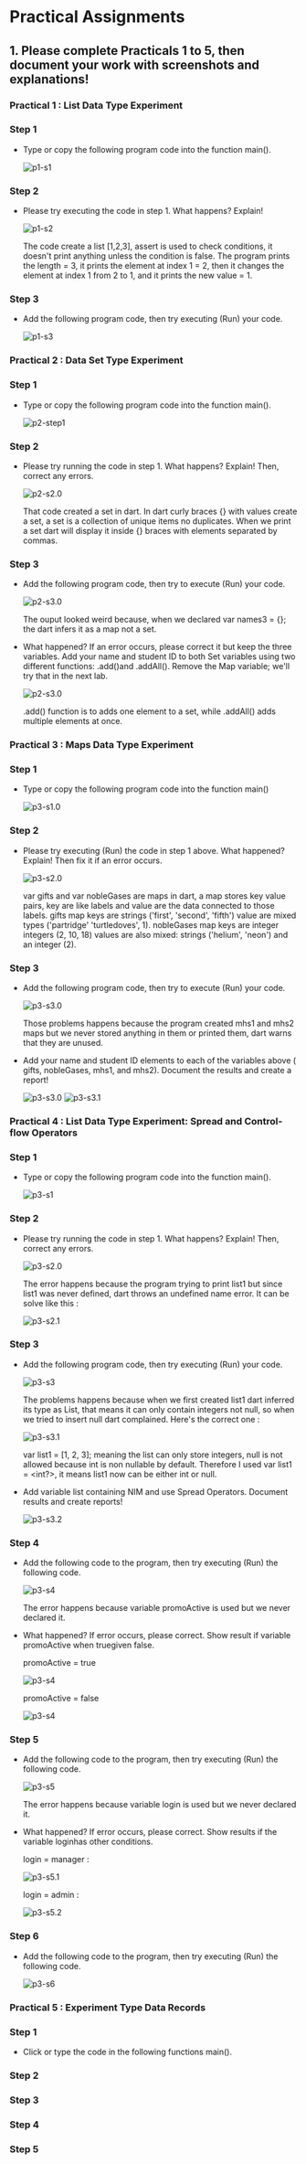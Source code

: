 # Practical Assignments

## 1. Please complete Practicals 1 to 5, then document your work with screenshots and explanations!

### Practical 1 : List Data Type Experiment
### Step 1 
- Type or copy the following program code into the function main().
    
    ![p1-s1](img/p1-s1.png)

### Step 2
- Please try executing the code in step 1. What happens? Explain!
    
    ![p1-s2](img/p1-s2.png)

    The code create a list [1,2,3], assert is used to check conditions, it doesn't print anything unless the condition is false. The program prints the length = 3, it prints the element at index 1 = 2, then it changes the element at index 1 from 2 to 1, and it prints the new value = 1.

### Step 3 
- Add the following program code, then try executing (Run) your code.
    
    ![p1-s3](img/p1-s3.png)

### Practical 2 : Data Set Type Experiment
### Step 1
- Type or copy the following program code into the function main().

    ![p2-step1](img/p2-s1.png)

### Step 2
- Please try running the code in step 1. What happens? Explain! Then, correct any errors.

    ![p2-s2.0](img/p2-s2.png)
    
    That code created a set in dart. In dart curly braces {} with values create a set, a set is a collection of unique items no duplicates. When we print a set dart will display it inside {} braces with elements separated by commas.

### Step 3
- Add the following program code, then try to execute (Run) your code.

    ![p2-s3.0](img/p2-s3.0.png)

    The ouput looked weird because, when we declared var names3 = {}; the dart infers it as a map not a set.

- What happened? If an error occurs, please correct it but keep the three variables. Add your name and student ID to both Set variables using two different functions: .add()and .addAll(). Remove the Map variable; we'll try that in the next lab.

    ![p2-s3.0](img/p2-s3.1.png)

    .add() function is to adds one element to a set, while .addAll() adds multiple elements at once.

### Practical 3 : Maps Data Type Experiment
### Step 1
- Type or copy the following program code into the function main()

    ![p3-s1.0](img/p3-s1.png)

### Step 2
- Please try executing (Run) the code in step 1 above. What happened? Explain! Then fix it if an error occurs.

    ![p3-s2.0](img/p3-s2.png)

    var gifts and var nobleGases are maps in dart, a map stores key value pairs, key are like labels and value are the data connected to those labels. gifts map keys are strings ('first', 'second', 'fifth') value are mixed types ('partridge' 'turtledoves', 1). nobleGases map keys are integer integers (2, 10, 18) values are also mixed: strings ('helium', 'neon') and an integer (2).

### Step 3
- Add the following program code, then try to execute (Run) your code.

    ![p3-s3.0](img/p3-s3.0.png)

    Those problems happens because the program created mhs1 and mhs2 maps but we never stored anything in them or printed them, dart warns that they are unused.

- Add your name and student ID elements to each of the variables above ( gifts, nobleGases, mhs1, and mhs2). Document the results and create a report! 

    ![p3-s3.0](img/p3-s3.1.png)
    ![p3-s3.1](img/p3-s3.2.png)

### Practical 4 : List Data Type Experiment: Spread and Control-flow Operators
### Step 1
- Type or copy the following program code into the function main().

    ![p3-s1](img/p4-s1.png)

### Step 2
- Please try running the code in step 1. What happens? Explain! Then, correct any errors.

    ![p3-s2.0](img/p4-s2.png)

    The error happens because the program trying to print list1 but since list1 was never defined, dart throws an undefined name error. It can be solve like this :

    ![p3-s2.1](img/p4-s2.1.png)

### Step 3
- Add the following program code, then try executing (Run) your code.

    ![p3-s3](img/p4-s3.0.png)

    The problems happens because when we first created list1 dart inferred its type as List<int>, that means it can only contain integers not null, so when we tried to insert null dart complained. Here's the correct one :

    ![p3-s3.1](img/p4-s3.1.png)

    var list1 = [1, 2, 3]; meaning the list can only store integers, null is not allowed because int is non nullable by default. Therefore I used var list1 = <int?>, it means list1 now can be either int or null.

- Add variable list containing NIM and use Spread Operators. Document results and create reports!

    ![p3-s3.2](img/p4-s3.2.png)

### Step 4
- Add the following code to the program, then try executing (Run) the following code.

    ![p3-s4](img/p4-s4.png)

    The error happens because variable promoActive is used but we never declared it.

- What happened? If error occurs, please correct. Show result if variable promoActive when truegiven false.

    promoActive = true

    ![p3-s4](img/p4-s4.1.png)

    promoActive = false

    ![p3-s4](img/p4-s4.2.png)

### Step 5
- Add the following code to the program, then try executing (Run) the following code.

    ![p3-s5](img/p4-s5.png)

    The error happens because variable login is used but we never declared it.

- What happened? If error occurs, please correct. Show results if the variable loginhas other conditions.

    login = manager : 

    ![p3-s5.1](img/p4-s5.1.png)

    login = admin :

    ![p3-s5.2](img/p4-s5.2.png)

### Step 6
- Add the following code to the program, then try executing (Run) the following code.

    ![p3-s6](img/p4-s6.png)

### Practical 5 : Experiment Type Data Records
### Step 1
- Click or type the code in the following functions main().
    




### Step 2
### Step 3
### Step 4
### Step 5